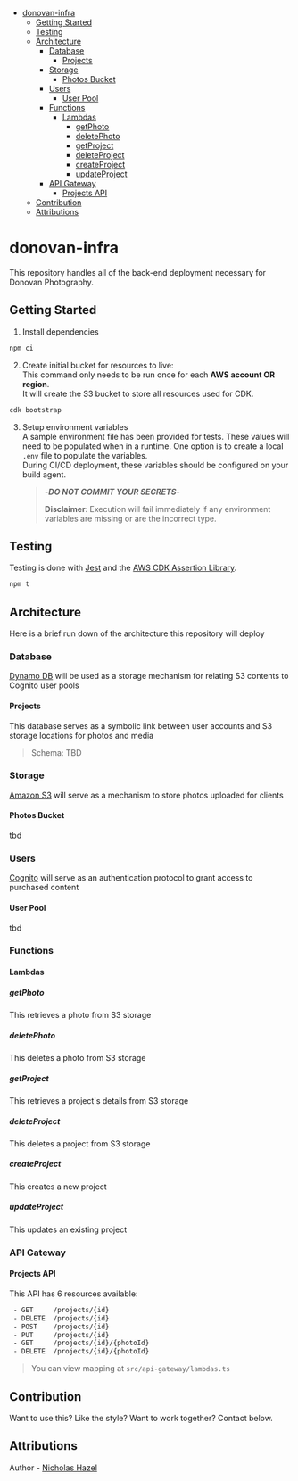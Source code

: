 - [donovan-infra](#donovan-infra)
  - [Getting Started](#getting-started)
  - [Testing](#testing)
  - [Architecture](#architecture)
    - [Database](#database)
      - [Projects](#projects)
    - [Storage](#storage)
      - [Photos Bucket](#photos-bucket)
    - [Users](#users)
      - [User Pool](#user-pool)
    - [Functions](#functions)
      - [Lambdas](#lambdas)
        - [getPhoto](#getphoto)
        - [deletePhoto](#deletephoto)
        - [getProject](#getproject)
        - [deleteProject](#deleteproject)
        - [createProject](#createproject)
        - [updateProject](#updateproject)
    - [API Gateway](#api-gateway)
      - [Projects API](#projects-api)
  - [Contribution](#contribution)
  - [Attributions](#attributions)

# donovan-infra

This repository handles all of the back-end deployment necessary for Donovan Photography.

## Getting Started

1. Install dependencies

```bash
npm ci
```

2. Create initial bucket for resources to live:  
   This command only needs to be run once for each **AWS account OR region**.  
   It will create the S3 bucket to store all resources used for CDK.

```bash
cdk bootstrap
```

3. Setup environment variables  
   A sample environment file has been provided for tests. These values will need to be populated when in a runtime. One option is to create a local `.env` file to populate the variables.  
   During CI/CD deployment, these variables should be configured on your build agent.
   > -**_DO NOT COMMIT YOUR SECRETS_**-
   >
   > **Disclaimer**: Execution will fail immediately if any environment variables are missing or are the incorrect type.

## Testing

Testing is done with [Jest](https://jestjs.io/docs/getting-started) and the [AWS CDK Assertion Library](https://www.npmjs.com/package/@aws-cdk/assert).

```bash
npm t
```

## Architecture

Here is a brief run down of the architecture this repository will deploy

### Database

[Dynamo DB](https://docs.aws.amazon.com/amazondynamodb/latest/developerguide/Introduction.html) will be used as a storage mechanism for relating S3 contents to Cognito user pools <tbd>

#### Projects

This database serves as a symbolic link between user accounts and S3 storage locations for photos and media

> Schema: TBD

### Storage

[Amazon S3](https://docs.aws.amazon.com/AmazonS3/latest/API/Welcome.html) will serve as a mechanism to store photos uploaded for clients <tbd>

#### Photos Bucket

tbd

### Users

[Cognito](https://docs.aws.amazon.com/cognito/latest/developerguide/cognito-user-identity-pools.html) will serve as an authentication protocol to grant access to purchased content <tbd>

#### User Pool

tbd

### Functions

#### Lambdas

##### getPhoto

This retrieves a photo from S3 storage

##### deletePhoto

This deletes a photo from S3 storage

##### getProject

This retrieves a project's details from S3 storage

##### deleteProject

This deletes a project from S3 storage

##### createProject

This creates a new project

##### updateProject

This updates an existing project

### API Gateway

#### Projects API

This API has 6 resources available:

```bash
 - GET     /projects/{id}
 - DELETE  /projects/{id}
 - POST    /projects/{id}
 - PUT     /projects/{id}
 - GET     /projects/{id}/{photoId}
 - DELETE  /projects/{id}/{photoId}
```

> You can view mapping at `src/api-gateway/lambdas.ts`

## Contribution

Want to use this? Like the style? Want to work together? Contact below.

## Attributions

Author - [Nicholas Hazel](https://github.com/sinsys)

